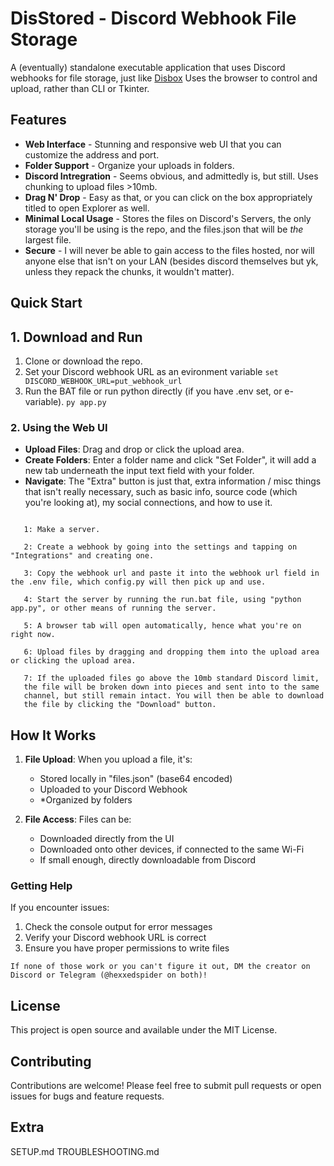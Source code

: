 # DisStored - Discord Webhook File Storage

A (eventually) standalone executable application that uses Discord webhooks for file storage, just like [Disbox](https://disboxapp.github.io/web/home) Uses the browser to control and upload, rather than CLI or Tkinter.

## Features
- **Web Interface** - Stunning and responsive web UI that you can customize the address and port.
- **Folder Support** - Organize your uploads in folders.
- **Discord Intregration** - Seems obvious, and admittedly is, but still. Uses chunking to upload files >10mb.
- **Drag N' Drop** - Easy as that, or you can click on the box appropriately titled to open Explorer as well.
- **Minimal Local Usage** - Stores the files on Discord's Servers, the only storage you'll be using is the repo, and the files.json that will be *the* largest file.
- **Secure** - I will never be able to gain access to the files hosted, nor will anyone else that isn't on your LAN (besides discord themselves but yk, unless they repack the chunks, it wouldn't matter).

## Quick Start

## 1. Download and Run

1. Clone or download the repo.
2. Set your Discord webhook URL as an evironment variable
   ```set DISCORD_WEBHOOK_URL=put_webhook_url```
3. Run the BAT file or run python directly (if you have .env set, or e-variable).
   ```py app.py```

### 2. Using the Web UI

- **Upload Files**: Drag and drop or click the upload area.
- **Create Folders**: Enter a folder name and click "Set Folder", it will add a new tab underneath the input text field with your folder.
- **Navigate**: The "Extra" button is just that, extra information / misc things that isn't really necessary, such as basic info, source code (which you're looking at), my social connections, and how to use it.

```To use DisStored, first you need to create a server.

   1: Make a server.

   2: Create a webhook by going into the settings and tapping on "Integrations" and creating one.

   3: Copy the webhook url and paste it into the webhook url field in the .env file, which config.py will then pick up and use.

   4: Start the server by running the run.bat file, using "python app.py", or other means of running the server.

   5: A browser tab will open automatically, hence what you're on right now.

   6: Upload files by dragging and dropping them into the upload area or clicking the upload area.

   7: If the uploaded files go above the 10mb standard Discord limit,
   the file will be broken down into pieces and sent into to the same
   channel, but still remain intact. You will then be able to download
   the file by clicking the "Download" button.
```

## How It Works

1. **File Upload**: When you upload a file, it's:
   - Stored locally in "files.json" (base64 encoded)
   - Uploaded to your Discord Webhook
   - *Organized by folders

2. **File Access**: Files can be:
   - Downloaded directly from the UI
   - Downloaded onto other devices, if connected to the same Wi-Fi
   - If small enough, directly downloadable from Discord

### Getting Help

If you encounter issues:
1. Check the console output for error messages
2. Verify your Discord webhook URL is correct
3. Ensure you have proper permissions to write files

```If none of those work or you can't figure it out, DM the creator on Discord or Telegram (@hexxedspider on both)!```

## License

This project is open source and available under the MIT License.

## Contributing

Contributions are welcome! Please feel free to submit pull requests or open issues for bugs and feature requests.

## Extra

SETUP.md
TROUBLESHOOTING.md